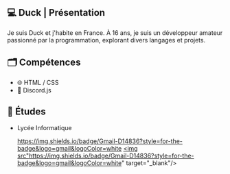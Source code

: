 ## 💻 Duck | Présentation

Je suis Duck et j'habite en France. À 16 ans, je suis un développeur amateur passionné par la programmation, explorant divers langages et projets.

## 🗂️ Compétences
  
* 🌐 HTML / CSS
* 🤖 Discord.js

## 🏫 Études

* Lycée Informatique

  https://img.shields.io/badge/Gmail-D14836?style=for-the-badge&logo=gmail&logoColor=white
  <a href="remyroquain72@gmail.com">
    <img src"https://img.shields.io/badge/Gmail-D14836?style=for-the-badge&logo=gmail&logoColor=white" target="_blank"/>
  </a>
